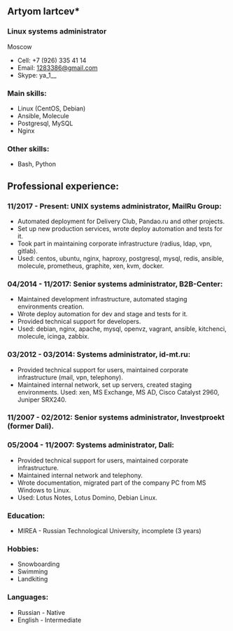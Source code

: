 ## Artyom Iartcev*

### Linux systems administrator
Moscow
- Cell: +7 (926) 335 41 14
- Email: 1283386@gmail.com
- Skype: ya_1__

### Main skills:
- Linux (CentOS, Debian)
- Ansible, Molecule
- Postgresql, MySQL
- Nginx

### Other skills:
- Bash, Python


## Professional experience:

### 11/2017 - Present: UNIX systems administrator, MailRu Group:
- Automated deployment for Delivery Club, Pandao.ru and other projects.
- Set up new production services, wrote deploy automation and tests for it.
- Took part in maintaining corporate infrastructure (radius, ldap, vpn, gitlab).
- Used: centos, ubuntu, nginx, haproxy, postgresql, mysql, redis, ansible, molecule, prometheus, graphite, xen, kvm, docker.

### 04/2014 - 11/2017: Senior systems administrator, B2B-Center:
- Maintained development infrastructure, automated staging environments creation.
- Wrote deploy automation for dev and stage and tests for it.
- Provided technical support for developers.
- Used: debian, nginx, apache, mysql, openvz, vagrant, ansible, kitchenci, molecule,
icinga, zabbix.

### 03/2012 - 03/2014: Systems administrator, id-mt.ru:
- Provided technical support for users, maintained corporate infrastructure (mail, vpn, telephony).
- Maintained internal network, set up servers, created staging environments.
Used: xen, MS Exchange, MS AD, Cisco Catalyst 2960, Juniper SRX240.

### 11/2007 - 02/2012: Senior systems administrator, Investproekt (former Dali).
### 05/2004 - 11/2007: Systems administrator, Dali:
- Provided technical support for users, maintained corporate infrastructure.
- Maintained internal network and telephony.
- Wrote documentation, migrated part of the company PC from MS Windows to Linux.
- Used: Lotus Notes, Lotus Domino, Debian Linux.

### Education:
- MIREA - Russian Technological University, incomplete (3 years)


### Hobbies:
- Snowboarding
- Swimming
- Landkiting

### Languages:
- Russian - Native
- English - Intermediate
